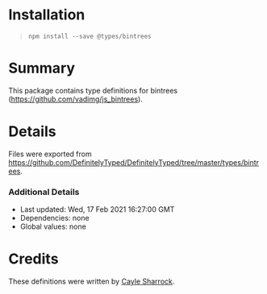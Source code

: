# Installation
> `npm install --save @types/bintrees`

# Summary
This package contains type definitions for bintrees (https://github.com/vadimg/js_bintrees).

# Details
Files were exported from https://github.com/DefinitelyTyped/DefinitelyTyped/tree/master/types/bintrees.

### Additional Details
 * Last updated: Wed, 17 Feb 2021 16:27:00 GMT
 * Dependencies: none
 * Global values: none

# Credits
These definitions were written by [Cayle Sharrock](https://github.com/CjS77).
